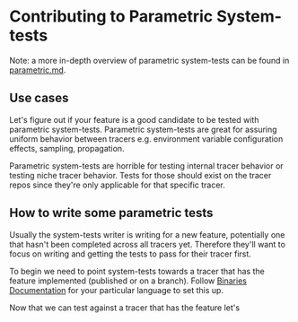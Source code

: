 # Contributing to Parametric System-tests

Note: a more in-depth overview of parametric system-tests can be found in [parametric.md](parametric.md).

## Use cases

Let's figure out if your feature is a good candidate to be tested with parametric system-tests. Parametric system-tests are great for assuring uniform behavior between tracers e.g. environment variable configuration effects, sampling, propagation.

Parametric system-tests are horrible for testing internal tracer behavior or testing niche tracer behavior. Tests for those should exist on the tracer repos since they're only applicable for that specific tracer.

## How to write some parametric tests

Usually the system-tests writer is writing for a new feature, potentially one that hasn't been completed across all tracers yet. Therefore they'll want to focus on writing and getting the tests to pass for their tracer first.

To begin we need to point system-tests towards a tracer that has the feature implemented (published or on a branch). Follow [Binaries Documentation](../execute/binaries.md) for your particular language to set this up.

Now that we can test against a tracer that has the feature let's 